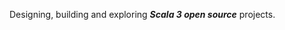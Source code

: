 Designing, building and exploring ***Scala 3 open source*** projects.

<!-- Top Github commit number: ***13,823*** -->

<!-- ![Stats](https://github-readme-stats.vercel.app/api?username=objektwerks&show_icons=true&hide_border=true) -->
